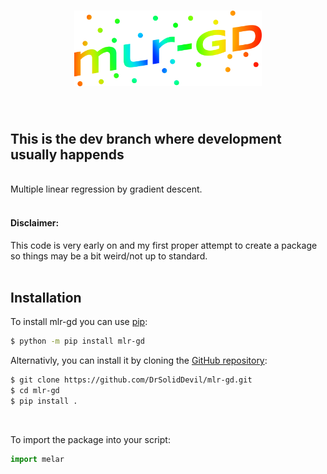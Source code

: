 <h1 align="center"> 
  <img src="https://raw.githubusercontent.com/DrSolidDevil/mlr-gd/main/logo.png" width="300">
  <br>
</h1><br>
<h2>This is the dev branch where development usually happends</h2>
<br>
Multiple linear regression by gradient descent.
<br><br>
<h4>Disclaimer:</h4>
This code is very early on and my first proper attempt to create a package so things may be a bit weird/not up to standard.

<br>
<br>
<h2>Installation</h2>

To install mlr-gd you can use [pip](https://pip.pypa.io):

```bash
$ python -m pip install mlr-gd
```

Alternativly, you can install it by cloning the [GitHub repository](https://github.com/DrSolidDevil/mlr-gd):
```bash
$ git clone https://github.com/DrSolidDevil/mlr-gd.git
$ cd mlr-gd
$ pip install .
```

<br>

To import the package into your script:  
```python
import melar
```
